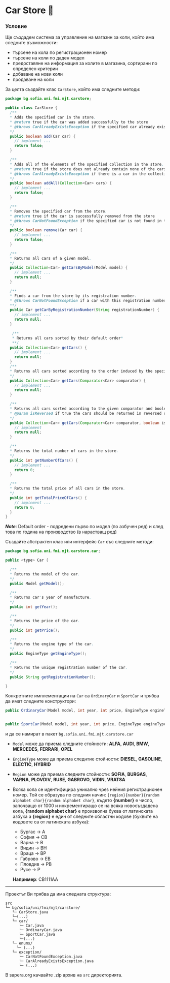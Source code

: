 # Car Store :blue_car:

### Условие

Ще създадем система за управление на магазин за коли, който има следните възможности:
- търсене на кола по регистрационен номер
- търсене на коли по даден модел
- предоставяне на информация за колите в магазина, сортирани по определен критерии
- добаване на нови коли
- продаване на коли

За целта създайте клас `CarStore`, който има следните методи:

```java
package bg.sofia.uni.fmi.mjt.carstore;

public class CarStore {
  /**
  * Adds the specified car in the store.
  * @return true if the car was added successfully to the store
  * @throws CarAlreadyExistsException if the specified car already exists in the store
  */
  public boolean add(Car car) {
    // implement ...
    return false;
  }

  /**
  * Adds all of the elements of the specified collection in the store.
  * @return true if the store does not already contain none of the cars in the specified collection and the cars are added to the store
  * @throws CarAlreadyExistsException if there is a car in the collection that already exists in the store
  */
  public boolean addAll(Collection<Car> cars) {
    // implement ...
    return false;
  }

  /**
  * Removes the specified car from the store.
  * @return true if the car is successfully removed from the store
  * @throws CarNotFoundException if the specified car is not found in the car store
  */
  public boolean remove(Car car) {
    // implement ...
    return false;
  }

  /**
  * Returns all cars of a given model.
  */
  public Collection<Car> getCarsByModel(Model model) {
    // implement ...
    return null;
  }

  /**
  * Finds a car from the store by its registration number.
  * @throws CarNotFoundException if a car with this registration number is not found in the store
  **/
  public Car getCarByRegistrationNumber(String registrationNumber) {
    // implement ...
    return null;
  }

   /**
   * Returns all cars sorted by their default order*
   **/
  public Collection<Car> getCars() {
    // implement ...
    return null;
  }
  /**
  * Returns all cars sorted according to the order induced by the specified comparator.
  */
  public Collection<Car> getCars(Comparator<Car> comparator) {
    // implement ...
    return null;
  }

  /**
  * Returns all cars sorted according to the given comparator and boolean flag for order.
  * @param isReversed if true the cars should be returned in reversed order
  */
  public Collection<Car> getCars(Comparator<Car> comparator, boolean isReversed) {
    // implement
    return null;
  }

  /**
  * Returns the total number of cars in the store.
  */
  public int getNumberOfCars() {
    // implement ...
    return 0;
  }

  /**
  * Returns the total price of all cars in the store.
  */
  public int getTotalPriceOfCars() {
    // implement ...
    return 0;
  }
}

```
***Note***: Default order - подредени първо по модел (по азбучен ред) и след това по година на производство (в нарастващ ред)

Създайте абстрактен клас или интерфейс `Car` със следните методи:

```java
package bg.sofia.uni.fmi.mjt.carstore.car;

public <type> Car {

  /**
  * Returns the model of the car.
  */
  public Model getModel();

  /**
  * Returns car's year of manufacture.
  */
  public int getYear();

  /**
  * Returns the price of the car.
  */
  public int getPrice();

  /**
  * Returns the engine type of the car.
  */
  public EngineType getEngineType();

  /**
  * Returns the unique registration number of the car.
  */
  public String getRegistrationNumber();

}
```

Конкретните имплементации на `Car` са `OrdinaryCar` и `SportCar` и трябва да имат следните конструктори:

```java
public OrdinaryCar(Model model, int year, int price, EngineType engineType, Region region);


public SportCar(Model model, int year, int price, EngineType engineType, Region region);
```
и да се намират в пакет `bg.sofia.uni.fmi.mjt.carstore.car`

- `Model` може да приема следните стойности: **ALFA**, **AUDI**, **BMW**, **MERCEDES**, **FERRARI**, **OPEL**
- `EngineType` може да приема следнтие стойности: **DIESEL**, **GASOLINE**, **ELECTIC**, **HYBRID**
- `Region` може да приема следните стойности: **SOFIA**, **BURGAS**, **VARNA**, **PLOVDIV**, **RUSE**, **GABROVO**, **VIDIN**, **VRATSA**
- Всяка кола се идентифицира уникално чрез нейния регистрационен номер. Той се образува по следния начин:
``{region}{number}{random alphabet char}{random alphabet char}``, където **{number}** е число, започващо от 1000 и инкрементиращо се на всяка новосъздадена кола, **{random alphabet char}** e произволна буква от латинската азбука а **{region}** е един от следните областни кодове (буквите на кодовете са от латинската азбука):
  - Бургас -> A
  - София -> CB
  - Варна -> B
  - Видин -> BH
  - Враца -> BP
  - Габрово -> EB
  - Пловдив -> PB
  - Русе -> P

  **Например**: CB1111AA
-------------------------------------
Проектът Ви трябва да има следната структура:
```
src
└─ bg/sofia/uni/fmi/mjt/carstore/
   └─ CarStore.java
   └─(...)
   └─ car/
      └─ Car.java
      └─ OrdinaryCar.java
      └─ SportCar.java
      └─(...)
   └─ enums/
     └─ (...)
   └─ exception/
      └─ CarNotFoundException.java
      └─ CarAlreadyExistsException.java
      └─ (...)
```
В sapera.org качвайте .zip архив на `src` директорията.
